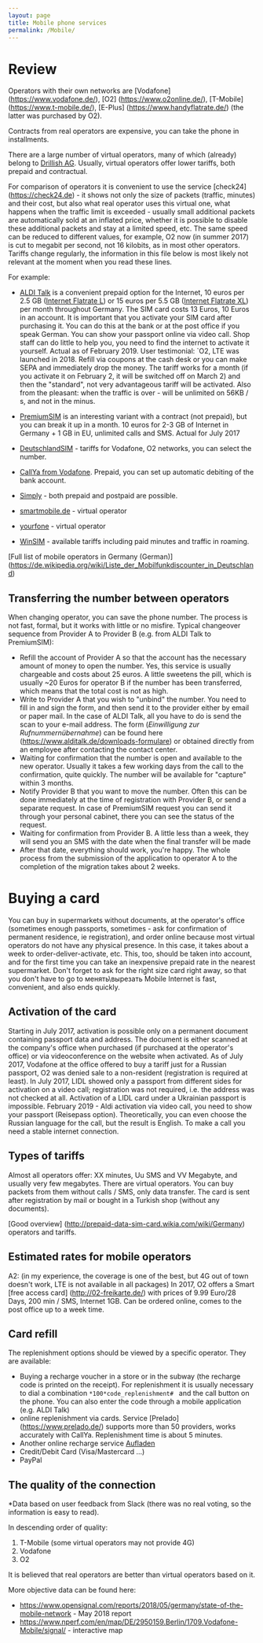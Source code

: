 ```yaml
---
layout: page
title: Mobile phone services
permalink: /Mobile/
---
```

# Review
Operators with their own networks are [Vodafone] (https://www.vodafone.de/), [O2] (https://www.o2online.de/), [T-Mobile] (https://www.t-mobile.de/), [E-Plus] (https://www.handyflatrate.de/) (the latter was purchased by O2).

Contracts from real operators are expensive, you can take the phone in installments.

There are a large number of virtual operators, many of which (already) belong to [Drillish AG](https://de.wikipedia.org/wiki/Drillisch).
Usually, virtual operators offer lower tariffs, both prepaid and contractual.

For comparison of operators it is convenient to use the service [check24] (https://check24.de) - it shows not only the size of packets (traffic, minutes) and their cost, but also what real operator uses this virtual one, what happens when the traffic limit is exceeded - usually small additional packets are automatically sold at an inflated price, whether it is possible to disable these additional packets and stay at a limited speed, etc. The same speed can be reduced to different values, for example, O2 now (in summer 2017) is cut to megabit per second, not 16 kilobits, as in most other operators.
Tariffs change regularly, the information in this file below is most likely not relevant at the moment when you read these lines.

For example:
- [ALDI Talk](https://www.alditalk-kundenbetreuung.de/de) is a convenient prepaid option for the Internet, 10 euros per 2.5 GB ([Internet Flatrate L](https://www.alditalk.de/internet-flat-l)) or 15 euros per 5.5 GB ([Internet Flatrate XL](https://www.alditalk.de/internet-flat-xl)) per month throughout Germany. The SIM card costs 13 Euros, 10 Euros in an account. It is important that you activate your SIM card after purchasing it. You can do this at the bank or at the post office if you speak German. You can show your passport online via video call. Shop staff can do little to help you, you need to find the internet to activate it yourself. Actual as of February 2019. User testimonial: `O2, LTE was launched in 2018. Refill via coupons at the cash desk or you can make SEPA and immediately drop the money. The tariff works for a month (if you activate it on February 2, it will be switched off on March 2) and then the "standard", not very advantageous tariff will be activated.  Also from the pleasant: when the traffic is over - will be unlimited on 56KB / s, and not in the minus.

- [PremiumSIM](https://www.premiumsim.de/) is an interesting variant with a contract (not prepaid), but you can break it up in a month. 10 euros for 2-3 GB of Internet in Germany + 1 GB in EU, unlimited calls and SMS. Actual for July 2017
- [DeutschlandSIM](https://www.deutschlandsim.de/) - tariffs for Vodafone, O2 networks, you can select the number.
- [CallYa from Vodafone](https://www.vodafone.de/privat/handys-tablets-tarife/prepaid-ohne-vertrag.html). Prepaid, you can set up automatic debiting of the bank account.
- [Simply](https://www.simplytel.de/) - both prepaid and postpaid are possible.
- [smartmobile.de](https://www.smartmobil.de/) - virtual operator
- [yourfone](https://www.yourfone.de) - virtual operator
- [WinSIM](https://www.winsim.de/) - available tariffs including paid minutes and traffic in roaming.

[Full list of mobile operators in Germany (German)] (https://de.wikipedia.org/wiki/Liste_der_Mobilfunkdiscounter_in_Deutschland)

## Transferring the number between operators
When changing operator, you can save the phone number. The process is not fast, formal, but it works with little or no misfire.
Typical changeover sequence from Provider A to Provider B (e.g. from ALDI Talk to PremiumSIM):
- Refill the account of Provider A so that the account has the necessary amount of money to open the number. Yes, this service is usually chargeable and costs about 25 euros. A little sweetens the pill, which is usually ~20 Euros for operator B if the number has been transferred, which means that the total cost is not as high.
- Write to Provider A that you wish to "unbind" the number. You need to fill in and sign the form, and then send it to the provider either by email or paper mail. In the case of ALDI Talk, all you have to do is send the scan to your e-mail address. The form (*Einwilligung zur Rufnummernübernahme*) can be found here (https://www.alditalk.de/downloads-formulare) or obtained directly from an employee after contacting the contact center.
- Waiting for confirmation that the number is open and available to the new operator. Usually it takes a few working days from the call to the confirmation, quite quickly. The number will be available for "capture" within 3 months.
- Notify Provider B that you want to move the number. Often this can be done immediately at the time of registration with Provider B, or send a separate request. In case of PremiumSIM request you can send it through your personal cabinet, there you can see the status of the request.
- Waiting for confirmation from Provider B. A little less than a week, they will send you an SMS with the date when the final transfer will be made
- After that date, everything should work, you're happy. The whole process from the submission of the application to operator A to the completion of the migration takes about 2 weeks.

# Buying a card
You can buy in supermarkets without documents, at the operator's office (sometimes enough passports, sometimes - ask for confirmation of permanent residence, ie registration), and order online because most virtual operators do not have any physical presence. In this case, it takes about a week to order-deliver-activate, etc. This, too, should be taken into account, and for the first time you can take an inexpensive prepaid rate in the nearest supermarket.
Don't forget to ask for the right size card right away, so that you don't have to go to менять\вырезать
Mobile Internet is fast, convenient, and also ends quickly.

## Activation of the card
Starting in July 2017, activation is possible only on a permanent document containing passport data and address. The document is either scanned at the company's office when purchased (if purchased at the operator's office) or via videoconference on the website when activated. As of July 2017, Vodafone at the office offered to buy a tariff just for a Russian passport, O2 was denied sale to a non-resident (registration is required at least).
In July 2017, LIDL showed only a passport from different sides for activation on a video call; registration was not required, i.e. the address was not checked at all. Activation of a LIDL card under a Ukrainian passport is impossible.
February 2019 - Aldi activation via video call, you need to show your passport (Reisepass option). Theoretically, you can even choose the Russian language for the call, but the result is English. To make a call you need a stable internet connection.

## Types of tariffs
Almost all operators offer:
XX minutes, Uu SMS and VV Megabyte, and usually very few megabytes.
There are virtual operators. You can buy packets from them without calls / SMS, only data transfer. The card is sent after registration by mail or bought in a Turkish shop (without any documents).

[Good overview] (http://prepaid-data-sim-card.wikia.com/wiki/Germany) operators and tariffs.

## Estimated rates for mobile operators
A2: (in my experience, the coverage is one of the best, but 4G out of town doesn't work, LTE is not available in all packages)
In 2017, O2 offers a Smart [free access card] (http://02-freikarte.de/) with prices of 9.99 Euro/28 Days, 200 min / SMS, Internet 1GB. Can be ordered online, comes to the post office up to a week time. 

## Card refill
The replenishment options should be viewed by a specific operator. They are available:
- Buying a recharge voucher in a store or in the subway (the recharge code is printed on the receipt). For replenishment it is usually necessary to dial a combination `*100*code_replenishment# ` and the call button on the phone.  You can also enter the code through a mobile application (e.g. ALDI Talk)
- online replenishment via cards. Service [Prelado] (https://www.prelado.de/) supports more than 50 providers, works accurately with CallYa. Replenishment time is about 5 minutes.
- Another online recharge service [Aufladen](https://www.aufladen.de/en)
- Credit/Debit Card (Visa/Mastercard ...)
- PayPal

## The quality of the connection
*Data based on user feedback from Slack (there was no real voting, so the information is easy to read).

In descending order of quality:
1. T-Mobile (some virtual operators may not provide 4G)
1. Vodafone
1. O2

It is believed that real operators are better than virtual operators based on it.

More objective data can be found here:
- https://www.opensignal.com/reports/2018/05/germany/state-of-the-mobile-network - May 2018 report
- https://www.nperf.com/en/map/DE/2950159.Berlin/1709.Vodafone-Mobile/signal/ - interactive map
